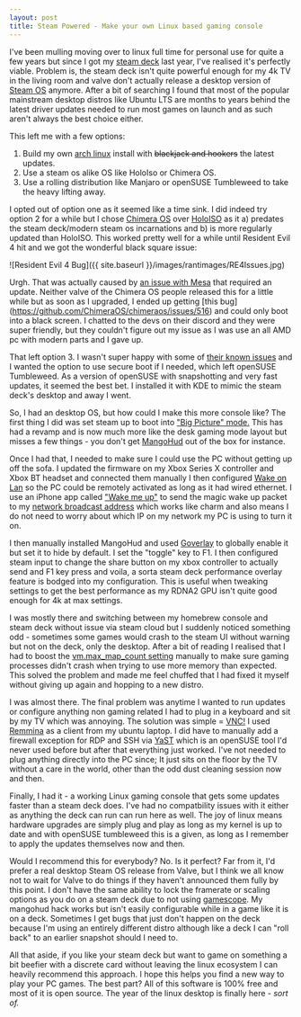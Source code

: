 ```yaml
---
layout: post
title: Steam Powered - Make your own Linux based gaming console
---
```


I've been mulling moving over to linux full time for personal use for quite a few years but since I got my [steam deck](https://store.steampowered.com/steamdeck)
 last year, I've realised it's perfectly viable. Problem is, the steam deck isn't quite powerful enough for my 4k 
TV in the living room and valve don't actually release a desktop version of [Steam OS](https://en.wikipedia.org/wiki/SteamOS) 
anymore. After a bit of 
searching I found that most of the popular mainstream desktop distros like Ubuntu LTS are months to years behind 
the latest driver updates needed to run most games on launch and as such aren't always the best choice either.

This left me with a few options:

1. Build my own [arch linux](https://archlinux.org/) install with ~~blackjack and hookers~~ the latest updates.
2. Use a steam os alike OS like HoloIso or Chimera OS.
3. Use a rolling distribution like Manjaro or openSUSE Tumbleweed to take the heavy lifting away.

I opted out of option one as it seemed like a time sink. I did indeed try option 2 for a while but I chose 
[Chimera OS](https://chimeraos.org/) 
over [HoloISO](https://github.com/HoloISO/holoiso) 
as it a) predates the steam deck/modern steam os incarnations and b) is more regularly updated than 
HoloISO. This worked pretty well for a while until Resident Evil 4 hit and we got the wonderful black square issue:

![Resident Evil 4 Bug]({{ site.baseurl }}/images/rantimages/RE4Issues.jpg)

Urgh. That was actually caused by
[an issue with Mesa](https://steamdeckhq.com/tips-and-guides/how-to-fix-graphical-issues-in-the-re4-demo/) that required
 an update. Neither valve of the Chimera OS people released this for a little while but 
as soon as I upgraded, I ended up getting [this bug] (https://github.com/ChimeraOS/chimeraos/issues/516) and could 
only boot into a black screen. I chatted to the devs on their discord and they were super friendly, but they couldn't 
figure out my issue as I was use an all AMD pc with modern parts and I gave up.

That left option 3. I wasn't super happy with some of [their known issues](https://github.com/arindas/manjarno) and 
I wanted the option to use secure boot if I needed, which left openSUSE Tumbleweed. 
As a version of openSUSE with 
snapshotting and very fast updates, it seemed the best bet. I installed it with KDE to mimic the steam deck's desktop 
and away I went.

So, I had an desktop OS, but how could I make this more console like? The first thing I did was set steam up to boot 
into ["Big Picture" mode.](https://help.steampowered.com/en/faqs/view/3725-76D3-3F31-FB63) 
This has had a revamp and is now much more like the desk gaming mode layout but misses a few 
things - you don't get [MangoHud](https://wiki.archlinux.org/title/MangoHud) out of the box for instance.

Once I had that, I needed to make sure I could use the PC without getting up off the sofa. I updated the firmware on 
my Xbox Series X controller and Xbox BT headset and connected them manually I then configured 
[Wake on Lan](https://en.wikipedia.org/wiki/Wake-on-LAN) 
so the PC could be remotely activated as long as it had wired ethernet. I use an iPhone app called 
["Wake me up"](https://apps.apple.com/us/app/wake-me-up-wake-on-lan/id1465416032) to 
send the magic wake up packet to my [network broadcast address](https://www.pcmag.com/encyclopedia/term/broadcast-address) 
which works like charm and also means I do not need to 
worry about which IP on my network my PC is using to turn it on.

I then manually installed MangoHud and used [Goverlay](https://github.com/benjamimgois/goverlay) 
to globally enable it but set it to hide by default. I set 
the "toggle" key to F1. I then configured steam input to change the share button on my xbox controller to actually send 
and F1 key press and voila, a sorta steam deck performance overlay feature is bodged into my configuration. This is 
useful when tweaking settings to get the best performance as my RDNA2 GPU isn't quite good enough for 4k at max 
settings.

I was mostly there and switching between my homebrew console and steam deck without issue via steam cloud but I 
suddenly noticed something odd - sometimes some games would crash to the steam UI without warning but not on the deck, 
only the desktop. After a bit of reading I realised that I had to boost the 
[vm.max_map_count setting](https://www.phoronix.com/news/Fedora-39-VM-Max-Map-Count) manually to make sure gaming processes 
didn't crash when trying to use more memory than expected. This solved the problem and made me feel chuffed that I 
had fixed it myself without giving up again and hopping to a new distro.

I was almost there. The final problem was anytime I wanted to run updates or configure anything non gaming related I had to 
plug in a keyboard and sit by my TV which was annoying. The solution was simple = 
[VNC!](https://en.wikipedia.org/wiki/Virtual_Network_Computing) I used [Remmina](https://remmina.org/) 
as a client from my ubuntu laptop. I did have to manually add a firewall exception for RDP and SSH via 
[YaST](https://yast.opensuse.org/) which is an openSUSE tool I'd never used before but after that everything just 
worked. I've not needed to plug anything directly into the PC since; It just sits on the floor by the TV without
a care in the world, other than the odd dust cleaning session now and then.

Finally, I had it - a working Linux gaming console that gets some updates faster than 
a steam deck does. I've had no compatbility issues with it either as anything the deck can run can run here as well. 
The joy of linux means hardware upgrades are simply plug and play as long as my kernel is up to date and with openSUSE tumbleweed 
this is a given, as long as I remember to apply the updates themselves now and then.

Would I recommend this for everybody? No. Is it perfect? Far from it, I'd prefer a real desktop Steam OS release from 
Valve, but I think we all know not to wait for Valve to do things if they haven't announced them fully by this point.
I don't have the same ability to lock the framerate or scaling options as you do on a steam deck due to not using 
[gamescope](https://github.com/ValveSoftware/gamescope). 
My mangohud hack works but isn't easily configurable while in a game like it is on a deck. Sometimes I 
get bugs that just don't happen on the deck because I'm using an entirely different distro although like a deck I can 
"roll back" to an earlier snapshot should I need to.

All that aside, if you like your steam deck but want to game on something a bit beefier with a discrete card without leaving the linux 
ecosystem I can heavily recommend this approach. I hope this helps you find a new way to play your PC games. The 
best part? All of this software is 100% free and most of it is open source. The year of the linux desktop is finally 
here - _sort of._
